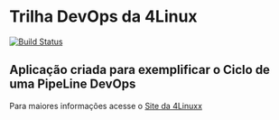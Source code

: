 # Trilha DevOps da 4Linux

<!-- Altere a Flag abaixo com sua URL do Travis ---->
[![Build Status](https://travis-ci.com/maisnada/DevOpsLab-HelloWorld.svg?branch=master)](https://travis-ci.com/maisnada/DevOpsLab-HelloWorld)

## Aplicação criada para exemplificar o Ciclo de uma PipeLine DevOps


Para maiores informações acesse o [Site da 4Linuxx](https://www.4linux.com.br/cursos/devops)
